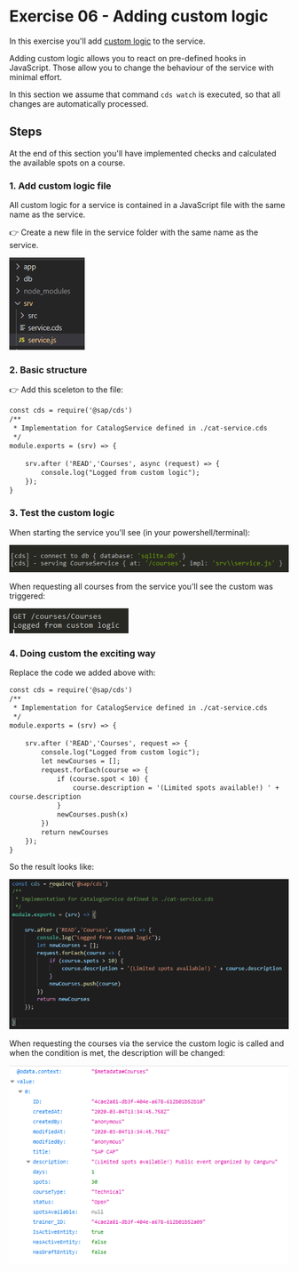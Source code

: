 # Exercise 06 - Adding custom logic

In this exercise you'll add [custom logic](https://cap.cloud.sap/docs/guides/service-impl) to the service. 

Adding custom logic allows you to react on pre-defined hooks in JavaScript. Those allow you to change the behaviour of the service with minimal effort.


In this section we assume that command ```cds watch``` is executed, so that all changes are automatically processed.

## Steps

At the end of this section you'll have implemented checks and calculated the available spots on a course.

### 1. Add custom logic file

All custom logic for a service is contained in a JavaScript file with the same name as the service.

:point_right: Create a new file in the service folder with the same name as the service.

![Creating the custom logic file](custom_logic_file.png)

### 2. Basic structure

:point_right: Add this sceleton to the file:

```
const cds = require('@sap/cds')
/**
 * Implementation for CatalogService defined in ./cat-service.cds
 */
module.exports = (srv) => {    

    srv.after ('READ','Courses', async (request) => {
        console.log("Logged from custom logic");
    });
}
```

### 3. Test the custom logic

When starting the service you'll see (in your powershell/terminal):

![Starting service with custom logic](custom_logic_start.png)

When requesting all courses from the service you'll see the custom was triggered:

![Checking the log from custom logic](custom_logic_log.png)

### 4. Doing custom the exciting way

Replace the code we added above with:

```
const cds = require('@sap/cds')
/**
 * Implementation for CatalogService defined in ./cat-service.cds
 */
module.exports = (srv) => {    

    srv.after ('READ','Courses', request => {
        console.log("Logged from custom logic");
        let newCourses = [];
        request.forEach(course => {
            if (course.spot < 10) {
                course.description = '(Limited spots available!) ' + course.description
            }
            newCourses.push(x)
        })
        return newCourses
    });
}
```

So the result looks like:

![The resulting custom logic file](custom_logic_result.png)

When requesting the courses via the service the custom logic is called and when the condition is met, the description will be changed:

![The resulting service call](custom_logic_result_service.png)